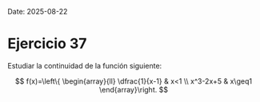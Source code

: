Date: 2025-08-22

# Ejercicio 37

 
Estudiar la continuidad de la función siguiente:

$$
 f(x)=\left\{ \begin{array}{ll}
 \dfrac{1}{x-1} &  x<1 \\
 x^3-2x+5 &  x\geq1
\end{array}\right.
$$
